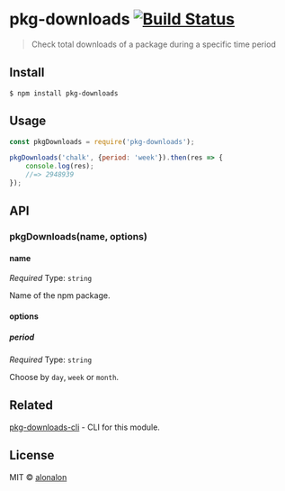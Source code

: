 # pkg-downloads [![Build Status](https://travis-ci.org/alonalon/pkg-downloads.svg?branch=master)](https://travis-ci.org/alonalon/pkg-downloads)

> Check total downloads of a package during a specific time period


## Install

```
$ npm install pkg-downloads
```


## Usage

```js
const pkgDownloads = require('pkg-downloads');

pkgDownloads('chalk', {period: 'week'}).then(res => {
	console.log(res);
	//=> 2948939
});
```


## API

### pkgDownloads(name, options)

#### name

*Required*
Type: `string`

Name of the npm package.

#### options

##### period

*Required*
Type: `string`

Choose by `day`, `week` or `month`.

## Related
[pkg-downloads-cli](https://github.com/alonalon/pkg-downloads-cli) - CLI for this module.


## License

MIT © [alonalon](http://github.com/alonalon)
